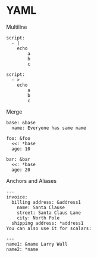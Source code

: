 # YAML

Multiline
```
script:
  - |
    echo
        a
        b
        c
```
```
script:
  - >
    echo
        a
        b
        c
```

Merge
```
base: &base
  name: Everyone has same name

foo: &foo
  <<: *base
  age: 10

bar: &bar
  <<: *base
  age: 20
```

Anchors and Aliases
```
---
invoice:
  billing address: &address1
    name: Santa Clause
    street: Santa Claus Lane
    city: North Pole
  shipping address: *address1
You can also use it for scalars:

---
name1: &name Larry Wall
name2: *name
```
